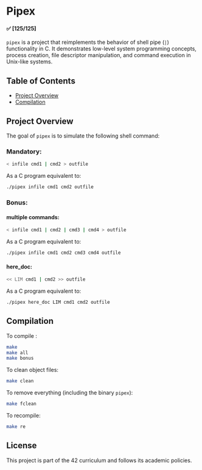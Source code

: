 # Pipex

#### ✅ [125/125]

`pipex` is a project that reimplements the behavior of shell pipe (`|`) functionality in C. It demonstrates low-level system programming concepts, process creation, file descriptor manipulation, and command execution in Unix-like systems.

## Table of Contents

- [Project Overview](#project-overview)
- [Compilation](#compilation)

## Project Overview

The goal of `pipex` is to simulate the following shell command:

### Mandatory:

```bash
< infile cmd1 | cmd2 > outfile
```

As a C program equivalent to:

```bash
./pipex infile cmd1 cmd2 outfile
```

### Bonus:

#### multiple commands:

```bash
< infile cmd1 | cmd2 | cmd3 | cmd4 > outfile
```

As a C program equivalent to:

```bash
./pipex infile cmd1 cmd2 cmd3 cmd4 outfile
```

#### here_doc:

```bash
<< LIM cmd1 | cmd2 >> outfile
```

As a C program equivalent to:

```bash
./pipex here_doc LIM cmd1 cmd2 outfile
```

## Compilation

To compile :

```sh
make
make all
make bonus
```

To clean object files:

```sh
make clean
```

To remove everything (including the binary `pipex`):

```sh
make fclean
```

To recompile:

```sh
make re
```

## License

This project is part of the 42 curriculum and follows its academic policies.
